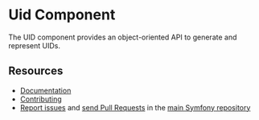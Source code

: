 # Uid Component

The UID component provides an object-oriented API to generate and represent UIDs.

## Resources

- [Documentation](https://symfony.com/doc/current/components/uid.html)
- [Contributing](https://symfony.com/doc/current/contributing/index.html)
- [Report issues](https://github.com/symfony/symfony/issues) and
  [send Pull Requests](https://github.com/symfony/symfony/pulls)
  in the [main Symfony repository](https://github.com/symfony/symfony)
